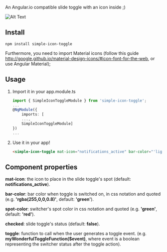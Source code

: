 An Angular.io compatible slide toggle with an icon inside ;)

![Alt Text](https://media.giphy.com/media/xUOwG3hJGLwBSQQS8o/giphy.gif)

## Install
`npm install simple-icon-toggle`

Furthermore, you need to import Material icons (follow this guide http://google.github.io/material-design-icons/#icon-font-for-the-web, or use Angular Material);


## Usage
1) Import it in your app.module.ts
	```typescript
	import { SimpleIconToggleModule } from 'simple-icon-toggle';
	...
	@NgModule({
		imports: [
		...,
		SimpleIconToggleModule]
	})
	...
	```

2) Use it in your app!

	```html
	<simple-icon-toggle mat-icon="notifications_active" bar-color="'lightgreen'" spot-color="'rgb(255,0,0)'" [checked]="isToggleChecked" (toggle)="toggle($event)"></simple-icon-toggle>
	```

## Component properties

**mat-icon**:
	the icon to place in the slide toggle's spot (default: **notifications_active**).

**bar-color**:
	bar color when toggle is switched on, in css notation and quoted (e.g. **'rgba(255,0,0,0.8)'**, default: **'green'**).

**spot-color**:
	switcher's spot color in css notation and quoted (e.g. **'green'**, default: **'red'**).

**checked**:
	slide toggle's status (default: **false**).

**toggle**:
	function to call when the user generates a toggle event. (e.g. **myWonderfulToggleFunction($event)**, where event is a boolean representing the switcher status after the toggle action).


